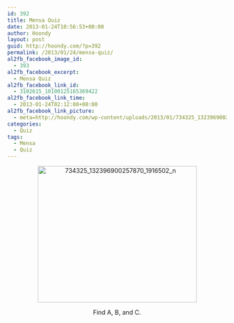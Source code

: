```yaml
---
id: 392
title: Mensa Quiz
date: 2013-01-24T10:56:53+00:00
author: Hoondy
layout: post
guid: http://hoondy.com/?p=392
permalink: /2013/01/24/mensa-quiz/
al2fb_facebook_image_id:
  - 393
al2fb_facebook_excerpt:
  - Mensa Quiz
al2fb_facebook_link_id:
  - 3102615_10100125165369422
al2fb_facebook_link_time:
  - 2013-01-24T02:12:00+00:00
al2fb_facebook_link_picture:
  - meta=http://hoondy.com/wp-content/uploads/2013/01/734325_132396900257870_1916502_n.jpg
categories:
  - Quiz
tags:
  - Mensa
  - Quiz
---
```

<p style="text-align: center;">
  <a href="http://hoondy.com/2013/01/24/mensa-quiz/734325_132396900257870_1916502_n/" rel="attachment wp-att-393"><img class="aligncenter size-full wp-image-393" alt="734325_132396900257870_1916502_n" src="http://hoondy.com/wp-content/uploads/2013/01/734325_132396900257870_1916502_n.jpg" width="365" height="313" srcset="http://hoondy.com/wp-content/uploads/2013/01/734325_132396900257870_1916502_n-300x257.jpg 300w, http://hoondy.com/wp-content/uploads/2013/01/734325_132396900257870_1916502_n.jpg 365w" sizes="(max-width: 365px) 100vw, 365px" /></a>
</p>

<p style="text-align: center;">
  Find A, B, and C.
</p>

&nbsp;

<div class="al2fb_like_button">
  <div id="fb-root">
  </div><fb:like href="http://hoondy.com/2013/01/24/mensa-quiz/" send="true" layout="standard" show_faces="true" share="true" width="450" action="like" font="arial" colorscheme="light" ref="AL2FB"></fb:like>
</div>